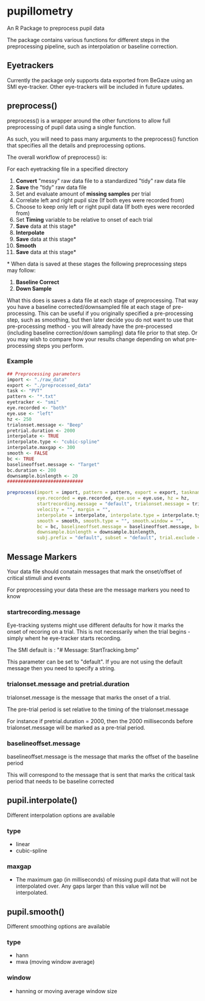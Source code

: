 # pupillometry
An R Package to preprocess pupil data

The package contains various functions for different steps in the preprocessing pipeline, such as interpolation or baseline correction.

## Eyetrackers

Currently the package only supports data exported from BeGaze using an SMI eye-tracker. Other eye-trackers will be included in future updates.

## preprocess()

preprocess() is a wrapper around the other functions to allow full preprocessing of pupil data using a single function.

As such, you will need to pass many arguments to the preprocess() function that specifies all the details and preprocessing options.

The overall workflow of preprocess() is:

For each eyetracking file in a specified directory

1. **Convert** "messy" raw data file to a standardized "tidy" raw data file
2. **Save** the "tidy" raw data file
3. Set and evaluate amount of **missing samples** per trial
4. Correlate left and right pupil size (If both eyes were recorded from)
5. Choose to keep only left or right pupil data (If both eyes were recorded from)
6. Set **Timing** variable to be relative to onset of each trial
7. **Save** data at this stage*
8. **Interpolate**
9. **Save** data at this stage*
10. **Smooth**
11. **Save** data at this stage*

\* When data is saved at these stages the following preprocessing steps may follow:
1. **Baseline Correct**
2. **Down Sample**

What this does is saves a data file at each stage of preprocessing. That way you have a baseline corrected/downsampled file at each stage of pre-processing. This can be useful if you originally specified a pre-processing step, such as smoothing, but then later decide you do not want to use that pre-processing method - you will already have the pre-processed (including baseline correction/down sampling) data file prior to that step. Or you may wish to compare how your results change depending on what pre-processing steps you perform.

### Example
```r
## Preprocessing parameters
import <- "./raw_data"
export <- "./preprocessed_data"
task <- "PVT"
pattern <- "*.txt"
eyetracker <- "smi"
eye.recorded <- "both"
eye.use <- "left"
hz <- 250
trialonset.message <- "Beep"
pretrial.duration <- 2000
interpolate <- TRUE
interpolate.type <- "cubic-spline"
interpolate.maxgap <- 300
smooth <- FALSE
bc <- TRUE
baselineoffset.message <- "Target"
bc.duration <- 200
downsample.binlength <- 20
############################

preprocess(import = import, pattern = pattern, export = export, taskname = task, eyetracker = eyetracker, 
           eye.recorded = eye.recorded, eye.use = eye.use, hz = hz,
           startrecording.message = "default", trialonset.message = trialonset.message, pretrial.duration = pretrial.duration,
           velocity = "", margin = "",
           interpolate = interpolate, interpolate.type = interpolate.type, interpolate.maxgap = interpolate.maxgap,
           smooth = smooth, smooth.type = "", smooth.window = "",
           bc = bc, baselineoffset.message = baselineoffset.message, bc.duration = bc.duration,
           downsample.binlength = downsample.binlength,
           subj.prefix = "default", subset = "default", trial.exclude = c())
```

## Message Markers

Your data file should conatain messages that mark the onset/offset of critical stimuli and events

For preprocessing your data these are the message markers you need to know

### startrecording.message

Eye-tracking systems might use different defaults for how it marks the onset of recoring on a trial. This is not necessarily when the trial begins - simply whent he eye-tracker starts recording.

The SMI default is : "# Message: StartTracking.bmp"

This parameter can be set to "default". If you are not using the default message then you need to specify a string.

### trialonset.message and pretrial.duration

trialonset.message is the message that marks the onset of a trial.

The pre-trial period is set relative to the timing of the trialonset.message

For instance if pretrial.duration = 2000, then the 2000 milliseconds before trialonset.message will be marked as a pre-trial period.

### baselineoffset.message

baselineoffset.message is the message that marks the offset of the baseline period

This will correspond to the message that is sent that marks the critical task period that needs to be baseline corrected

## pupil.interpolate()

Different interpolation options are available

### type

* linear
* cubic-spline

### maxgap

* The maximum gap (in milliseconds) of missing pupil data that will not be interpolated over. Any gaps larger than this value will not be interpolated.

## pupil.smooth()

Different smoothing options are available

### type

* hann
* mwa (moving window average)

### window

* hanning or moving average window size


